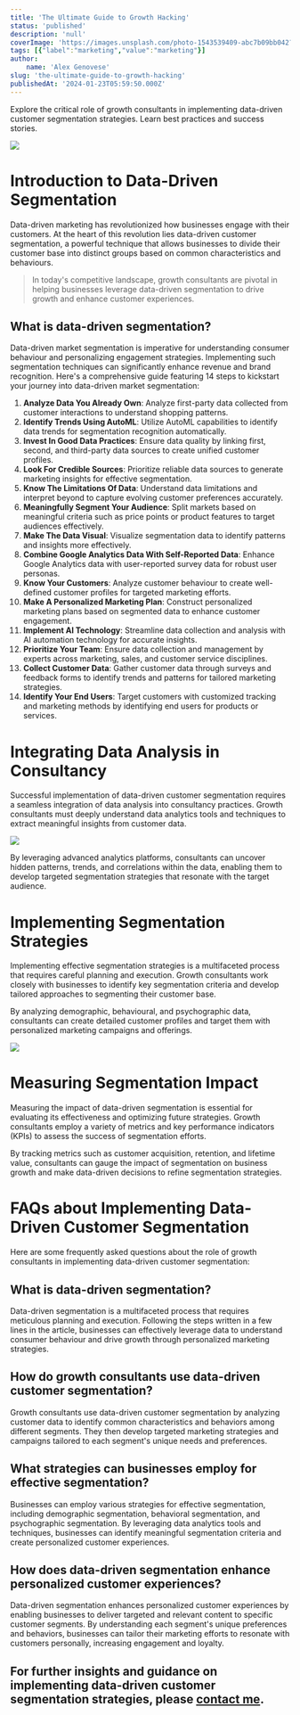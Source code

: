 ```yaml
---
title: 'The Ultimate Guide to Growth Hacking'
status: 'published'
description: 'null'
coverImage: 'https://images.unsplash.com/photo-1543539409-abc7b09bb042?crop=entropy&cs=tinysrgb&fit=max&fm=jpg&ixid=M3wxMTc3M3wwfDF8c2VhcmNofDIzfHxncm93dGh8ZW58MHx8fHwxNzA1OTg2NjcxfDA&ixlib=rb-4.0.3&q=80&w=2000'
tags: [{"label":"marketing","value":"marketing"}]
author:
    name: 'Alex Genovese'
slug: 'the-ultimate-guide-to-growth-hacking'
publishedAt: '2024-01-23T05:59:50.000Z'
---
```


Explore the critical role of growth consultants in implementing data-driven customer segmentation strategies. Learn best practices and success stories.

![](https://images.unsplash.com/photo-1531238756550-4828af2ba6c8?crop=entropy&cs=tinysrgb&fit=max&fm=jpg&ixid=M3wxMTc3M3wwfDF8c2VhcmNofDJ8fHNlZ21lbnR8ZW58MHx8fHwxNzA2Nzg3NDcyfDA&ixlib=rb-4.0.3&q=80&w=2000)

# Introduction to Data-Driven Segmentation

Data-driven marketing has revolutionized how businesses engage with their customers. At the heart of this revolution lies data-driven customer segmentation, a powerful technique that allows businesses to divide their customer base into distinct groups based on common characteristics and behaviours.

> In today's competitive landscape, growth consultants are pivotal in helping businesses leverage data-driven segmentation to drive growth and enhance customer experiences.

## What is data-driven segmentation?

Data-driven market segmentation is imperative for understanding consumer behaviour and personalizing engagement strategies. Implementing such segmentation techniques can significantly enhance revenue and brand recognition. Here's a comprehensive guide featuring 14 steps to kickstart your journey into data-driven market segmentation:

 1. **Analyze Data You Already Own**: Analyze first-party data collected from customer interactions to understand shopping patterns.
 2. **Identify Trends Using AutoML**: Utilize AutoML capabilities to identify data trends for segmentation recognition automatically.
 3. **Invest In Good Data Practices**: Ensure data quality by linking first, second, and third-party data sources to create unified customer profiles.
 4. **Look For Credible Sources**: Prioritize reliable data sources to generate marketing insights for effective segmentation.
 5. **Know The Limitations Of Data**: Understand data limitations and interpret beyond to capture evolving customer preferences accurately.
 6. **Meaningfully Segment Your Audience**: Split markets based on meaningful criteria such as price points or product features to target audiences effectively.
 7. **Make The Data Visual**: Visualize segmentation data to identify patterns and insights more effectively.
 8. **Combine Google Analytics Data With Self-Reported Data**: Enhance Google Analytics data with user-reported survey data for robust user personas.
 9. **Know Your Customers**: Analyze customer behaviour to create well-defined customer profiles for targeted marketing efforts.
10. **Make A Personalized Marketing Plan**: Construct personalized marketing plans based on segmented data to enhance customer engagement.
11. **Implement AI Technology**: Streamline data collection and analysis with AI automation technology for accurate insights.
12. **Prioritize Your Team**: Ensure data collection and management by experts across marketing, sales, and customer service disciplines.
13. **Collect Customer Data**: Gather customer data through surveys and feedback forms to identify trends and patterns for tailored marketing strategies.
14. **Identify Your End Users**: Target customers with customized tracking and marketing methods by identifying end users for products or services.

# Integrating Data Analysis in Consultancy

Successful implementation of data-driven customer segmentation requires a seamless integration of data analysis into consultancy practices. Growth consultants must deeply understand data analytics tools and techniques to extract meaningful insights from customer data.

![](https://images.unsplash.com/photo-1678500877314-dd34b0b0fc33?crop=entropy&cs=tinysrgb&fit=max&fm=jpg&ixid=M3wxMTc3M3wwfDF8c2VhcmNofDM4fHxkYXRhJTIwaW50ZWdyYXRpb258ZW58MHx8fHwxNzA2Nzg4MjE2fDA&ixlib=rb-4.0.3&q=80&w=2000)

By leveraging advanced analytics platforms, consultants can uncover hidden patterns, trends, and correlations within the data, enabling them to develop targeted segmentation strategies that resonate with the target audience.

# Implementing Segmentation Strategies

Implementing effective segmentation strategies is a multifaceted process that requires careful planning and execution. Growth consultants work closely with businesses to identify key segmentation criteria and develop tailored approaches to segmenting their customer base.

By analyzing demographic, behavioural, and psychographic data, consultants can create detailed customer profiles and target them with personalized marketing campaigns and offerings.

![](https://images.unsplash.com/photo-1642781661148-86a5aca7f9b2?crop=entropy&cs=tinysrgb&fit=max&fm=jpg&ixid=M3wxMTc3M3wwfDF8c2VhcmNofDIyfHxzZWdtZW50fGVufDB8fHx8MTcwNjc4NzQ3Mnww&ixlib=rb-4.0.3&q=80&w=2000)

# Measuring Segmentation Impact

Measuring the impact of data-driven segmentation is essential for evaluating its effectiveness and optimizing future strategies. Growth consultants employ a variety of metrics and key performance indicators (KPIs) to assess the success of segmentation efforts.

By tracking metrics such as customer acquisition, retention, and lifetime value, consultants can gauge the impact of segmentation on business growth and make data-driven decisions to refine segmentation strategies.

## 

# FAQs about Implementing Data-Driven Customer Segmentation

Here are some frequently asked questions about the role of growth consultants in implementing data-driven customer segmentation:

## What is data-driven segmentation?

Data-driven segmentation is a multifaceted process that requires meticulous planning and execution. Following the steps written in a few lines in the article, businesses can effectively leverage data to understand consumer behaviour and drive growth through personalized marketing strategies.

## How do growth consultants use data-driven customer segmentation?

Growth consultants use data-driven customer segmentation by analyzing customer data to identify common characteristics and behaviors among different segments. They then develop targeted marketing strategies and campaigns tailored to each segment's unique needs and preferences.

## What strategies can businesses employ for effective segmentation?

Businesses can employ various strategies for effective segmentation, including demographic segmentation, behavioral segmentation, and psychographic segmentation. By leveraging data analytics tools and techniques, businesses can identify meaningful segmentation criteria and create personalized customer experiences.

## How does data-driven segmentation enhance personalized customer experiences?

Data-driven segmentation enhances personalized customer experiences by enabling businesses to deliver targeted and relevant content to specific customer segments. By understanding each segment's unique preferences and behaviors, businesses can tailor their marketing efforts to resonate with customers personally, increasing engagement and loyalty.

## For further insights and guidance on implementing data-driven customer segmentation strategies, please [contact me](https://alexgenovese.it/contact-me/).

